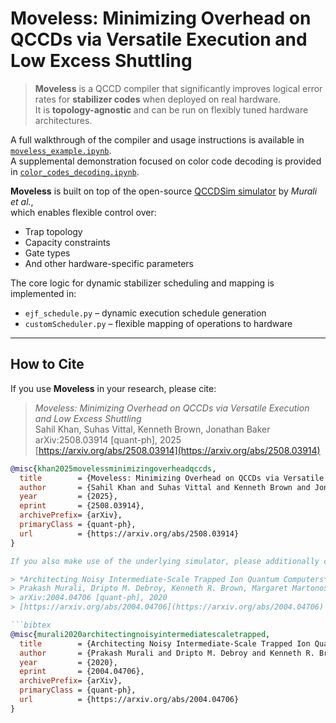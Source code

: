 # Moveless: Minimizing Overhead on QCCDs via Versatile Execution and Low Excess Shuttling

> **Moveless** is a QCCD compiler that significantly improves logical error rates for **stabilizer codes** when deployed on real hardware.  
> It is **topology-agnostic** and can be run on flexibly tuned hardware architectures.

A full walkthrough of the compiler and usage instructions is available in [`moveless_example.ipynb`](moveless_example.ipynb).  
A supplemental demonstration focused on color code decoding is provided in [`color_codes_decoding.ipynb`](color_codes_decoding.ipynb).

**Moveless** is built on top of the open-source [QCCDSim simulator](https://github.com/prakashmurali/QCCDSim) by *Murali et al.*,  
which enables flexible control over:

- Trap topology  
- Capacity constraints  
- Gate types  
- And other hardware-specific parameters

The core logic for dynamic stabilizer scheduling and mapping is implemented in:

- `ejf_schedule.py` – dynamic execution schedule generation  
- `customScheduler.py` – flexible mapping of operations to hardware

---

## How to Cite

If you use **Moveless** in your research, please cite:

> *Moveless: Minimizing Overhead on QCCDs via Versatile Execution and Low Excess Shuttling*  
> Sahil Khan, Suhas Vittal, Kenneth Brown, Jonathan Baker  
> arXiv:2508.03914 [quant-ph], 2025  
> [https://arxiv.org/abs/2508.03914](https://arxiv.org/abs/2508.03914)

```bibtex
@misc{khan2025movelessminimizingoverheadqccds,
  title        = {Moveless: Minimizing Overhead on QCCDs via Versatile Execution and Low Excess Shuttling},
  author       = {Sahil Khan and Suhas Vittal and Kenneth Brown and Jonathan Baker},
  year         = {2025},
  eprint       = {2508.03914},
  archivePrefix= {arXiv},
  primaryClass = {quant-ph},
  url          = {https://arxiv.org/abs/2508.03914}
}

If you also make use of the underlying simulator, please additionally cite:

> *Architecting Noisy Intermediate-Scale Trapped Ion Quantum Computers*
> Prakash Murali, Dripto M. Debroy, Kenneth R. Brown, Margaret Martonosi
> arXiv:2004.04706 [quant-ph], 2020
> [https://arxiv.org/abs/2004.04706](https://arxiv.org/abs/2004.04706)

```bibtex
@misc{murali2020architectingnoisyintermediatescaletrapped,
  title        = {Architecting Noisy Intermediate-Scale Trapped Ion Quantum Computers},
  author       = {Prakash Murali and Dripto M. Debroy and Kenneth R. Brown and Margaret Martonosi},
  year         = {2020},
  eprint       = {2004.04706},
  archivePrefix= {arXiv},
  primaryClass = {quant-ph},
  url          = {https://arxiv.org/abs/2004.04706}
}